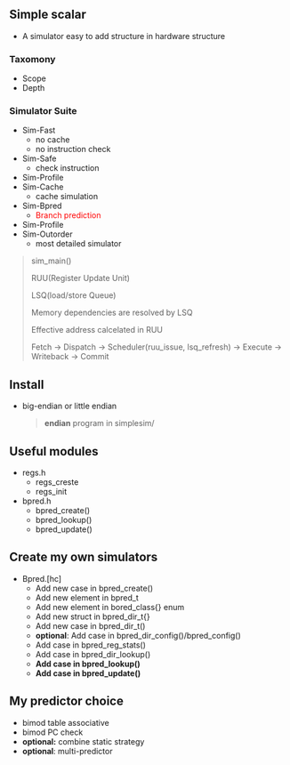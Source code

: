 ## Simple scalar

+ A simulator easy to add structure in hardware structure



### Taxomony

+ Scope 
+ Depth



### Simulator Suite

+ Sim-Fast
  + no cache
  + no instruction check
+ Sim-Safe
  + check instruction 
+ Sim-Profile
+ Sim-Cache
  + cache simulation
+ Sim-Bpred
  + <font color='red'>Branch prediction</font>
+ Sim-Profile
+ Sim-Outorder
  + most detailed simulator



>sim_main()
>
>RUU(Register Update Unit)
>
>LSQ(load/store Queue)
>
>Memory dependencies are resolved by LSQ
>
>Effective address calcelated in RUU
>
>Fetch -> Dispatch -> Scheduler(ruu_issue, lsq_refresh) -> Execute -> Writeback -> Commit 
>
>



## Install

+ big-endian or little endian

  >**endian** program in simplesim/


## Useful modules
+ regs.h 
  + regs_creste
  + regs_init
+ bpred.h
  + bpred_create()
  + bpred_lookup()
  + bpred_update()

## Create my own simulators

+ Bpred.[hc]
  + Add new case in bpred_create()
  + Add new element in bpred_t
  + Add new element in bored_class{} enum
  + Add new struct in bpred_dir_t{}
  + Add new case in bpred_dir_t()
  + **optional**: Add case in bpred_dir_config()/bpred_config()
  + Add case in bpred_reg_stats()
  + Add case in bpred_dir_lookup()
  + **Add case in bpred_lookup()**
  + **Add case in bpred_update()**


## My predictor choice

+ bimod table associative
+ bimod PC check
+ **optional:** combine static strategy
+ **optional**: multi-predictor